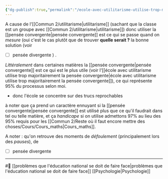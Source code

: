 ```yaml
---
{"dg-publish":true,"permalink":"/ecole-avec-utilitarisme-utilise-trop-majoritairement-la-pensee-convergente/"}
---
```


A cause de l'[[Commun 2/utilitarisme\|utilitarisme]] (sachant que la classe est un groupe avec [[Commun 2/utilitarisme\|utilitarisme]])  donc utiliser la [[pensée convergente\|pensée convergente]] est ce qui se passe quand on *mesure* (oui c'est le cas plutôt que de trouver **quelle serait ?** la bonne solution (voir
- [ ] pensée divergente
) .

*Littéralement* dans certaines matières la [[pensée convergente\|pensée convergente]] est ce qui est le plus utile (voir l'[[école avec utilitarisme utilise trop majoritairement la pensée convergente\|école avec utilitarisme utilise trop majoritairement la pensée convergente]]), ce qui représente 95% du processus selon moi.

- donc l'école se concentre sur des trucs reprochables

à noter que ça prend un caractère ennuyant si la [[pensée convergente\|pensée convergente]] est utilisé plus que ce qu'il faudrait dans tel ou telle matière, et ça *handicape* si on utilise admettons 97% au lieu des 95% requis pour les [[Commun 2/Reste où il faut encore mettre des choses/Cours/Cours_maths\|Cours_maths]]. 

A noter : qu'on retrouve des moments de *défoulement* (principalement lors des *pauses*), de 
- [ ] pensée divergente

---
#🌱  [[problèmes que l'éducation national se doit de faire face\|problèmes que l'éducation national se doit de faire face]] [[Psychologie\|Psychologie]] 
